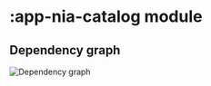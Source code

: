 # :app-nia-catalog module
## Dependency graph
![Dependency graph](../../docs/images/graphs/dep_graph_app_nia_catalog.svg)
